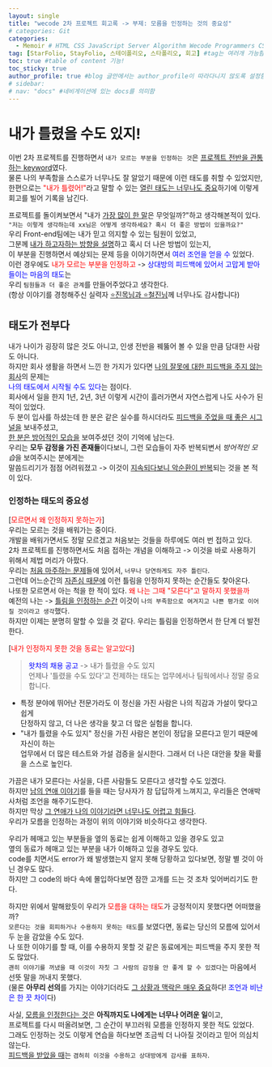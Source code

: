 ```yaml
---
layout: single
title: "wecode 2차 프로젝트 회고록 -> 부제: 모름을 인정하는 것의 중요성"
# categories: Git
categories:
  - Memoir # HTML CSS JavaScript Server Algorithm Wecode Programmers CS vsCode
tag: [StarFolio, StayFolio, 스테이폴리오, 스타폴리오, 회고] #tag는 여러개 가능함
toc: true #table of content 기능!
toc_sticky: true
author_profile: true #blog 글안에서는 author_profile이 따라다니지 않도록 설정함
# sidebar:
# nav: "docs" #네비게이션에 있는 docs를 의미함
---
```

# 내가 틀렸을 수도 있지!
이번 2차 프로젝트를 진행하면서 `내가 모르는 부분을 인정하는 것`은 <u>프로젝트 전반을 관통하는 keyword</u>였다.   
물론 나의 부족함을 스스로가 너무나도 잘 알았기 때문에 이런 태도를 취할 수 있었지만,  
한편으로는 <span style="color:red">"내가 틀렸어!"</span>라고 말할 수 있는 <u>열린 태도는 너무나도 중요</u>하기에 이렇게 회고를 빌어 기록을 남긴다.  

프로젝트를 돌이켜보면서 "내가 <u>가장 많이 한 말</u>은 무엇일까?"하고 생각해본적이 있다.  
`"저는 이렇게 생각하는데 xx님은 어떻게 생각하세요? 혹시 더 좋은 방법이 있을까요?"`  
우리 Front-end팀에는 내가 믿고 의지할 수 있는 팀원이 있었고,  
그분께 <u>내가 하고자하는 방향을 설명</u>하고 혹시 더 나은 방법이 있는지,  
이 부분을 진행하면서 예상되는
문제 등을 이야기하면서 <span style="color:blue">여러 조언을 얻을 수</span> 있었다.  
이런 경우에도 <span style="color:red">내가 모르는 부분을 인정하고</span> -> <span style="color:blue">상대방의 피드백에 있어서 고맙게 받아들이는 마음의 태도</span>는  
우리 `팀원들과 더 좋은 관계`를 만들어주었다고 생각한다.  
(항상 이야기를 경청해주신 실력자 <u>⭐️진목님과 ⭐️철진님</u>께 너무나도 감사합니다)  



## 태도가 전부다  
내가 나이가 굉장히 많은 것도 아니고, 인생 전반을 꿰뚫어 볼 수 있을 만큼 담대한 사람도 아니다.  
하지만 회사 생활을 하면서 느낀 한 가지가 있다면 <u>나의 잘못에 대한 피드백을 주지 않는 회사</u>의 문제는  
<span style="color:blue">나의 태도에서 시작될 수도 있다</span>는 점이다.  
회사에서 일을 한지 1년, 2년, 3년 이렇게 시간이 흘러가면서 자연스럽게 나도 사수가 된적이 있었다.  
두 분이 입사를 하셨는데 한 분은 같은 실수를 하시더라도 <u>피드백을 주었을 때 좋은 시그널을</u> 보내주셨고,  
<u>한 분은 방어적인 모습을</u> 보여주셨던 것이 기억에 남는다.  
우리는 **모두 감정을 가진 존재들**이다보니, 그런 모습들이 자주 반복되변서 *방어적인 모습*을 보여주시는 분에게는  
말씀드리기가 점점 어려워졌고 -> 이것이 <u>지속되다보니 악순환이 반복</u>되는 것을 본 적이 있다.  

### 인정하는 태도의 중요성  
[<span style="color:red">모르면서 왜 인정하지 못하는가</span>]  
우리는 모르는 것을 배워가는 중이다.  
개발을 배워가면서도 정말 모르겠고 처음보는 것들을 하루에도 여러 번 접하고 있다.  
2차 프로젝트를 진행하면서도 처음 접하는 개념을 이해하고 -> 이것을 바로 사용하기 위해서 제법 머리가 아팠다.  
우리는 <u>처음 마주하는 문제</u>들에 있어서, `너무나 당연하게도 자주 틀린다`.  
그런데 어느순간의 <u>자존심 때문에</u> 이런 틀림을 인정하지 못하는 순간들도 찾아온다.  
나또한 모르면서 아는 척을 한 적이 있다. <span style="color:red">왜 나는 그때 "모른다"고 말하지 못했을까</span>  
예전의 나는 -> <u>틀림을 인정하는 순간</u> 이것이 `나의 부족함으로 여겨지고 나쁜 평가로 이어질 것이라고 생각`했다.  
하지만 이제는 분명히 말할 수 있을 것 같다. 우리는 틀림을 인정하면서 한 단계 더 발전한다.  

[<span style="color:red">내가 인정하지 못한 것을 동료는 알고있다</span>]  
> <span style="color:blue">왓챠의 채용 공고</span> -> 내가 틀렸을 수도 있지  
언제나 '틀렸을 수도 있다'고 전제하는 태도는 업무에서나 팀웍에서나 정말 중요합니다.  
- 특정 분야에 뛰어난 전문가라도 이 정신을 가진 사람은 나의 직감과 가설이 맞다고 쉽게  
단정하지 않고, 더 나은 생각을 찾고 더 많은 실험을 합니다.  
- "내가 틀렸을 수도 있지" 정신을 가진 사람은 본인이 정답을 모른다고 믿기 때문에 자신이 하는  
업무에서 더 많은 테스트와 가설 검증을 실시한다. 그래서 더 나은 대안을 찾을 확률을 스스로 높인다.   

가끔은 내가 모른다는 사실을, 다른 사람들도 모른다고 생각할 수도 있겠다.  
하지만 <u>남의 연애 이야기</u>를 들을 때는 당사자가 참 답답하게 느껴지고, 우리들은 연애박사처럼 조언을 해주기도한다.    
하지만 막상 <u>그 연애가 나의 이야기라면 너무나도 어렵고 힘들다</u>.  
우리가 모름을 인정하는 과정이 위의 이야기와 비슷하다고 생각한다.  

우리가 헤매고 있는 부분들을 옆의 동료는 쉽게 이해하고 있을 경우도 있고  
옆의 동료가 헤매고 있는 부분을 내가 이해하고 있을 경우도 있다.  
code를 치면서도 error가 왜 발생했는지 알지 못해 당황하고 있다보면, 정말 별 것이 아닌 경우도 많다.  
하지만 그 code의 바다 속에 몰입하다보면 잠깐 고개를 드는 것 조차 잊어버리기도 한다.  

하지만 위에서 말해왔듯이 우리가 <span style="color:red">모름을 대하는 태도</span>가 긍정적이지 못했다면 어떠했을까?  
`모른다는 것을 회피하거나 수용하지 못하는 태도`를 보였다면, 동료는 당신의 모름에 있어서 두 눈을 감았을 수도 있다.  
나 또한 이야기를 할 때, 이를 수용하지 못할 것 같은 동료에게는 피드백을 주지 못한 적도 많았다.  
`괜히 이야기를 꺼냈을 때 이것이 자칫 그 사람의 감정을 안 좋게 할 수 있겠다`는 마음에서 선뜻 말을 꺼내지 못했다.  
(물론 **아무리 선의**를 가지는 이야기더라도 <u>그 상황과 맥락은 매우 중요</u>하다! <span style="color:blue">조언과 비난은 한 끗 차이</span>다)  

사실, <u>모름을 인정한다는 것</u>은 **아직까지도 나에게는 너무나 어려운 일**이고,  
프로젝트를 다시 떠올려보면, 그 순간이 부끄러워 모름을 인정하지 못한 적도 있었다.  
그래도 인정하는 것도 이렇게 연습을 하다보면 조금씩 더 나아질 것이라고 믿어 의심치 않는다.  
<u>피드백을 받았을 때</u>는 `겸허히 이것을 수용하고 상대방에게 감사를 표하자`.  





<!-- ### 2. Link 넣기

```
[StarFolio] : [SatyFolio 클론 프로젝트 Github 바로가기](https://github.com/gunhee-jeong/30-2nd-Starfolio-frontend)
유형 1: [설명어를 입력] : [gunhee's coding blog](https://gunhee-jeong.github.io/)
유형 2: (URL 자동연결) : <https://gunhee-jeong.github.io/>
유형 3: (동일 파일 내 '문단으로 이동') : [1. Header로 이동](###-1-header)

```

유형 1: (설명어를 입력) : [gunhee's coding blog](https://gunhee-jeong.github.io/)
유형 2: (URL 자동연결) : <https://gunhee-jeong.github.io/>
유형 3: (동일 파일 내 '문단으로 이동') : [1. Header로 이동](#1-header)
유형 3의 방법

1. 특수문자를 제거
2. 스페이스는 -로 바꾸고
3. 대문자는 소문자로!
   그래서 ### 1. Header -> #1-header

## Link: [google][https://www.google.com/]

### 3. 수평선

```

---

```

---

### 4. 라인 바꾸기

```

스페이스바를 2번 눌러주면 다음칸으로
이동할 수 있어요!

```

---

스페이스바를 2번 눌러주면
다음칸으로 이동할 수 있어요!

### 5. list 만들기

```

1. 1번
2. 2번
3. 3번

- 순서없는 list
  - 순서없는 list
    - 순서없는 list

```

1. 1번
2. 2번
3. 3번

- 순서없는 list
  - 순서없는 list
    - 순서없는 list

---

### 6. font 관련

```

**진하게** -> 볼드
_기울여서_ -> 이탤릭체
~~취소선~~ -> 취소선

<ul>밑줄넣기</ul> -> 밑줄
<span style="color:red">빨간 글씨</span> -> 글자색
이것이 `인라인` 입니다 -> 인라인 코드
```

**진하게** -> 볼드
_기울여서_ -> 이탤릭체
~~취소선~~ -> 취소선
<u>밑줄넣기</u> -> 밑줄
<span style="color:red">빨간 글씨</span>
이것이 `인라인` 입니다 -> 인라인 코드

---

### 7. 인용구문

```
> coding
>
> > JavaScript
> >
> > > 내가 프짱!
```

> coding
>
> > JavaScript
> >
> > > 내가 프짱!

---

### 8. 이미지 삽입

```
유형1: ('사이즈를 조절' -> HTML 태그 사용) : <img src="https://gunhee-jeong.github.io/assets/images/blogLogo.png" width="400" height="200">
유형2: (이미지 삽입 후 -> 링크 걸기)
[![이미지](https://gunhee-jeong.github.io/assets/images/blogLogo/blogLogo.png)](https://gunhee-jeong.github.io/)
```

유형1: ('사이즈를 조절' -> HTML 태그 사용) : <img src="https://gunhee-jeong.github.io/assets/images/blogLogo.png" width="400" height="200">
유형2: (이미지 삽입 후 -> 링크 걸기)
[![이미지](https://gunhee-jeong.github.io/assets/images/blogLogo.png)](https://gunhee-jeong.github.io/)

### 9. 표 만들기

```
||국어|영어|
| :--- | ---: | :--: |
|건희 | 100점 | 100점
|철수 | 100점 | 100점
```

|      |  국어 | 영어  |
| :--- | ----: | :---: |
| 건희 | 100점 | 100점 |
| 철수 | 100점 | 100점 |

> - header를 넣고 싶은 경우 ---을 사용하고 :을 이용하여 정렬에 사용함!

### 10. 토글 만들기

```
<details>
<summary>여기를 누르세요</summary>
<div markdown="1">
숨겨진 내용
</div>
</details>
```

<details>
<summary>여기를 누르세요</summary>
<div markdown="1">
숨겨진 내용
</div>
</details> -->
